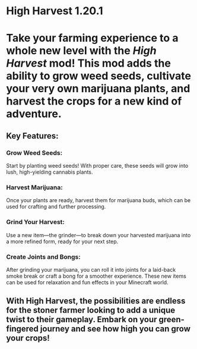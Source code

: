 # High Harvest 1.20.1
# Take your farming experience to a whole new level with the _High Harvest_ mod! This mod adds the ability to grow weed seeds, cultivate your very own marijuana plants, and harvest the crops for a new kind of adventure.

## Key Features:

### Grow Weed Seeds:
Start by planting weed seeds! With proper care, these seeds will grow into lush, high-yielding cannabis plants.

### Harvest Marijuana:
Once your plants are ready, harvest them for marijuana buds, which can be used for crafting and further processing.

### Grind Your Harvest:
Use a new item—the grinder—to break down your harvested marijuana into a more refined form, ready for your next step.

### Create Joints and Bongs:
After grinding your marijuana, you can roll it into joints for a laid-back smoke break or craft a bong for a smoother experience. These new items can be used for relaxation and fun effects in your Minecraft world.

## With High Harvest, the possibilities are endless for the stoner farmer looking to add a unique twist to their gameplay. Embark on your green-fingered journey and see how high you can grow your crops!